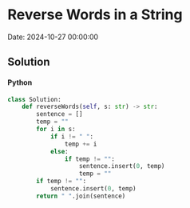 # Reverse Words in a String

Date: 2024-10-27 00:00:00

## Solution

#### Python
```python
class Solution:
    def reverseWords(self, s: str) -> str:
        sentence = []
        temp = ""
        for i in s:
            if i != " ":
                temp += i
            else:
                if temp != "":
                    sentence.insert(0, temp)
                    temp = ""
        if temp != "":
            sentence.insert(0, temp)
        return " ".join(sentence)
 ```